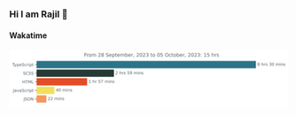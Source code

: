 ### Hi I am Rajil 👋

<!--START_SECTION:waka-->
<!--END_SECTION:waka-->
#### Wakatime
[![wakatime-stats](https://github.com/ln-dev7/ln-dev7/blob/main/images/stat.svg)](https://wakatime.com/@ln_dev7)
